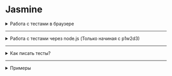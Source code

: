 # Jasmine







<details>
  <summary>Работа с тестами в браузере</summary>

## Работа с тестами в браузере

### Установка

#### Если проект новый
- Скачай последний релиз библиотеки `Jasmine`. Перейди на [страницу с официальными релизами Jasmine](https://github.com/jasmine/jasmine/releases), под последней версией в разделе `Assets` найди ссылку следующего вида: `jasmine-standalone-x.x.x.zip` и кликни на неё. Скачается архив.
- Из архива извлеки папку `lib` в свой проект. Теперь ты можешь пользоваться библиотекой `Jasmine`.
- Создай папку `spec`, внутри можешь писать тесты. Подробнее о том как их писать смотри в разделе `Как писать тесты?` (ниже).
- Создай html-файл с любым названием, например (`SpecRunner.html`). 
- В этом файле тебе необходимо подключить `jasmine`, файлы, которые ты хочешь тестировать, файлы тестов из папки `spec`. Порядок, в котором ты подключаешь файлы в html очень важен. Каждый следующий подключенный файл видит только предыдущие.
Пример подключения всех необходимых файлов смотри в разделе `Примеры`.


#### Если в проекте уже есть lib/jasmine, spec, SpecRunner.html

Переходи к запуску тестов.


### Запуск тестов

Открой `SpecRunner.html` (название может быть другим, но оно обычно связано со словом `spec`) в браузере. Ты увидишь результат выполнения тестов. Зелёные точки - пройденные тесты; Красные крестики - проваленные тесты. 

</details>

----------------------------------------

<details>
 
<summary>Работа с тестами через node.js (Только начиная с p1w2d3)</summary>

## Работа с тестами через node.js (Только начиная с p1w2d3)

### Перед установкой
Убедись, что у тебя установлен `npx`. Если нет, то установи его командой `npm install -g npx` или `sudo npm install -g npx`.
<!-- изучи [мануал по npx](how-to-use-npx.md) -->


### Установка

- Если проект новый, то инициализируй файл `package.json` командой `npm init -y`
- Установи jasmine в devDependencies: `npm i -D jasmine`
- Инициализируй jasmine: `npx jasmine init`. Будет создана папка spec для тестов и конфигурационный файл `jasmine.json` внутри нее.

Готово.


### Запуск тестов

Для запуска тестов достаточно выполнить команду `npx jasmine` в терминале, находясь в корне своего проекта.


Подробнее смотри в [документации](https://jasmine.github.io/pages/docs_home.html).

</details>

----------------------------------------

<details>

<summary>Как писать тесты?</summary>

### Написание тестов

>Чтобы начать писать тесты, создай файл в папке `spec`. Название файла должно заканчиваться на `spec.js`. Пиши тесты внутри этого файла.

Основные методы Jasmine:
- *describe(description, specDefinitions)* - 
Создаёт группу тестов. Вызовы метода `describe` могут вкладываться друг в друга, что позволяет создавать подгруппы тестов.
-  *beforeEach(functionopt, timeoutopt)* - 
Метод, код внутри которого будет запускаться перед запуском каждого теста(`it`). Таким образом, тут можно задавать значения переменных, необходимые для тестов, подготавливать БД, и тд.
- *it(description, testFunctionopt, timeoutopt)*
Определяет тест(или spec). Тест должен содержать 1 или более вызовов метода `expect` (ожидания от работы вашего кода). Если все вызовы `expect` внутри `it` успешны - тесты пройдут, иначе выдадут ошибку.
- *expect(actual) → {matchers}*
Создаёт ожидание для теста. Например: `expect(sum(2,3)).toEqual(5)` - ожидается, что результат вызова метода `sum` с аргументами `2` и `3` будет равен `5`. То есть `2+3=5`.
*matchers* - то что ожидается (`toEqual(5)`, `toBeFalsy()`, `toBeUndefined()`, `toContain(2)` и тд). Больше [тут](https://jasmine.github.io/api/3.5/matchers.html).

Ближе познакомиться с методами можно в [документации](https://jasmine.github.io/api/3.5/global.html#describe). Также для быстрого старта может быть полезна [эта статья](https://habr.com/ru/post/167173/).

</details>

----------------------------------------

<details>

  <summary>Примеры</summary>

## Примеры

Пример файла `SpecRunner.html` для работы через браузер (обратите внимание на версию jasmine, ваша может отличаться):

```html
<!DOCTYPE html>
<html>
<head>
  <title>Jasmine Spec Runner</title>
  <link rel="shortcut icon" type="image/png" href="lib/jasmine-3.5.0/jasmine_favicon.png">
  <link rel="stylesheet" href="lib/jasmine-3.5.0/jasmine.css">
  <script src="lib/jasmine-3.5.0/jasmine.js"></script>
  <script src="lib/jasmine-3.5.0/jasmine-html.js"></script>
  <script src="lib/jasmine-3.5.0/boot.js"></script>
  <!-- include source files here... -->
  <script src="operations.js"></script>
  <!-- include spec files here... -->
  <script src="spec/operations.spec.js"></script>
</head>
<body>
</body>
</html>
```


Пример файла с тестами (`operations.spec.js`):
```js
// Эта строка исключительно для node.js.
// Если запускаете тесты в браузере - удалите её.
const operations = require('../operations.js');

// Для браузерной версии уберите все `operations.`;
// На примере суммы: замените `operations.sum` на `sum`.

describe('My operations testing', function() {
  describe('Simple operations', function() {
    it('sum', function() {
      expect(operations.sum(3, 2)).toEqual(5);
    });
  });
});

describe('Math object testing', function() {
  let someVariable;

  beforeEach(function() {
    someVariable = 'initial value needed for each test';
  });

  describe('Math constants', function() {
    it('PI', function() {
      expect(Math.PI).toBeGreaterThan(3.14);
      expect(Math.PI).toBeLessThan(3.15);
    });  
    it('E', function() {
      expect(Math.E).toBeCloseTo(2.718, 2);
    });
  });
  
  describe('Math methods', function() {
    it('pow(возведение в степень)', function() {
      expect(Math.pow(3, 2)).toEqual(9);
    });
  });
});
```

*Более подробный пример можно посмотреть, и даже склонировать к себе [ТУТ для браузера](../../../manuals-jasmine-web-example) и [ТУТ для node.js](../../../manuals-jasmine-node-example).*


</details>
